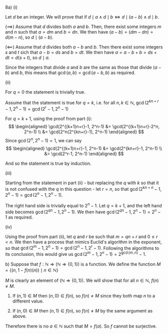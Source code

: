 8a) (i)

Let $d$ be an integer. We will prove that if $d \mid a \land d \mid b \iff d \mid (a-b) \land d \mid b$.

($\implies$) Assume that $d$ divides both $a$ and $b$. Then, there exist some integers $m$ and $n$ such that $a = dm$ and $b=dn$. We then have $(a-b) = (dm-dn) = d(m-n)$, so $d \mid (a-b)$.

($\impliedby$) Assume that $d$ divides both $a-b$ and $b$. Then there exist some integers $s$ and $t$ sich that $a-b = ds$ and $b = dt$. We then have $a = a-b+b = ds+dt = d(s+t)$, so $d \mid a$.

Since the integers that divide $a$ and $b$ are the same as those that divide $(a-b)$ and $b$, this means that $\gcd(a,b) = \gcd(a-b,b)$ as required.

(ii)

For $q=0$ the statement is trivially true.

Assume that the statement is true for $q=k$, i.e. for all $n,k \in \mathbb{N}$, $\gcd(2^{kn+r}-1, 2^n-1)=\gcd(2^r-1, 2^n-1)$

For $q=k+1$, using the proof from part (i):
$$
\begin{aligned}
\gcd(2^{(k+1)n+r}-1, 2^n-1) &= \gcd(2^{(k+1)n+r}-2^n, 2^n-1) \\
&= \gcd(2^n(2^{kn+r}-1), 2^n-1)
\end{aligned}
$$
Since $\gcd(2^n, 2^n-1) = 1$, we can say
$$
\begin{aligned}
\gcd(2^{(k+1)n+r}-1, 2^n-1) &= \gcd(2^{kn+r}-1, 2^n-1) \\
&= \gcd(2^r-1, 2^n-1)
\end{aligned}
$$

And so the statement is true by induction.

(iii)

Starting from the statement in part (ii) - but replacing the $q$ with $k$ so that it is not confused with the $q$ in this question - let $r=n$, so that $\gcd(2^{kn+n}-1, 2^n-1) = \gcd(2^n-1, 2^n-1)$.

The right hand side is trivially equal to $2^n-1$. Let $q = k+1$, and the left hand side becomes $\gcd(2^{qn}-1, 2^n-1)$. We then have $\gcd(2^{qn}-1, 2^n-1) = 2^n-1$ as required.

(iv)

Using the proof from part (ii), let $q$ and $r$ be such that $m=qn+r$ and $0 \le r < n$. We then have a process that mimics Euclid's algorithm in the exponent, so that $\gcd(2^m-1, 2^n-1) = \gcd(2^n-1, 2^r-1)$. Following the algorithms to its conclusion, this would give us $\gcd(2^m-1, 2^n-1) = 2^{\gcd(m,n)}-1$.

b) Suppose that $f: \mathbb{N} \Rightarrow (\mathbb{N} \Rightarrow \{0, 1\})$ is a function. We define the function $M=\{(n, 1-f(n)(n)) \mid n \in \mathbb{N}\}$

$M$ is clearly an element of $(\mathbb{N} \Rightarrow \{0,1\})$. We will show that for all $n \in \mathbb{N}$, $f(n) \ne M$.

1. If $(n, 1) \in M$ then $(n, 0) \in f(n)$, so $f(n) \ne M$ since they both map $n$ to a different value.

2. If $(n, 0) \in M$ then $(n, 1) \in f(n)$, so $f(n) \ne M$ by the same argument as above.

Therefore there is no $a \in \mathbb{N}$ such that $M = f(a)$. So $f$ cannot be surjective.
